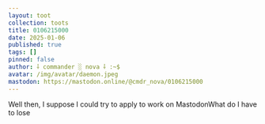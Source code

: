 ```yaml
---
layout: toot
collection: toots
title: 0106215000
date: 2025-01-06
published: true
tags: []
pinned: false
author: ⸸ commander ░ nova ⸸ :~$
avatar: /img/avatar/daemon.jpeg
mastodon: https://mastodon.online/@cmdr_nova/0106215000
---
```


Well then, I suppose I could try to apply to work on MastodonWhat do I have to lose
